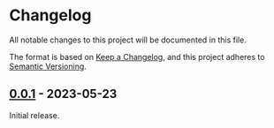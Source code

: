 # Changelog

All notable changes to this project will be documented in this file.

The format is based on [Keep a Changelog](https://keepachangelog.com/en/1.0.0/),
and this project adheres to [Semantic Versioning](https://semver.org/spec/v2.0.0.html).

## [0.0.1] - 2023-05-23

Initial release.

[0.0.1]: https://github.com/abdnh/anki-deck-last-review-time/commits/0.0.1
